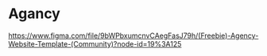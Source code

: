 # Agancy
https://www.figma.com/file/9bWPbxumcnvCAegFasJ79h/(Freebie)-Agency-Website-Template-(Community)?node-id=19%3A125

